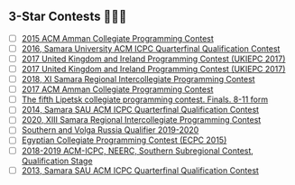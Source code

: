 ## 3-Star Contests 🌟🌟🌟

- [ ] [2015 ACM Amman Collegiate Programming Contest](https://codeforces.com/gym/100712)
- [ ] [2016, Samara University ACM ICPC Quarterfinal Qualification Contest](https://codeforces.com/gym/101149)
- [ ] [2017 United Kingdom and Ireland Programming Contest (UKIEPC 2017)](https://codeforces.com/gym/101606)
- [ ] [2017 United Kingdom and Ireland Programming Contest (UKIEPC 2017)](https://codeforces.com/gym/101102)
- [ ] [2018, XI Samara Regional Intercollegiate Programming Contest](https://codeforces.com/gym/101755)
- [ ] [2017 ACM Amman Collegiate Programming Contest](https://codeforces.com/gym/101498)
- [ ] [The fifth Lipetsk collegiate programming contest. Finals. 8-11 form](https://codeforces.com/gym/102599)
- [ ] [2014, Samara SAU ACM ICPC Quarterfinal Qualification Contest](https://codeforces.com/gym/100488)
- [ ] [2020, XIII Samara Regional Intercollegiate Programming Contest](https://codeforces.com/gym/102569)
- [ ] [Southern and Volga Russia Qualifier 2019-2020](https://codeforces.com/gym/102348)
- [ ] [Egyptian Collegiate Programming Contest (ECPC 2015)](https://codeforces.com/gym/100814)
- [ ] [2018-2019 ACM-ICPC, NEERC, Southern Subregional Contest, Qualification Stage](https://codeforces.com/gym/101911)
- [ ] [2013, Samara SAU ACM ICPC Quarterfinal Qualification Contest](https://codeforces.com/gym/100247)
